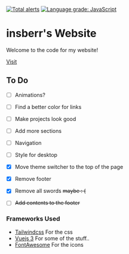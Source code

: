 [![Total alerts](https://img.shields.io/lgtm/alerts/g/insberr/insberr.github.io.svg?logo=lgtm&logoWidth=18)](https://lgtm.com/projects/g/insberr/insberr.github.io/alerts/)
[![Language grade: JavaScript](https://img.shields.io/lgtm/grade/javascript/g/insberr/insberr.github.io.svg?logo=lgtm&logoWidth=18)](https://lgtm.com/projects/g/insberr/insberr.github.io/context:javascript)

# insberr's Website
Welcome to the code for my website!

[Visit](https://insberr.github.io/)

## To Do
- [ ] Animations?
- [ ] Find a better color for links
- [ ] Make projects look good
- [ ] Add more sections
- [ ] Navigation
- [ ] Style for desktop
- [x] Move theme switcher to the top of the page
- [x] Remove footer
- [x] Remove all swords ~~maybe : (~~
- [ ] ~~Add contents to the footer~~


### Frameworks Used
- [Tailwindcss](https://tailwindcss.com/) For the css
- [Vuejs 3](https://v3.vuejs.org/) For some of the stuff..
- [FontAwesome](https://fontawesome.com/) For the icons
